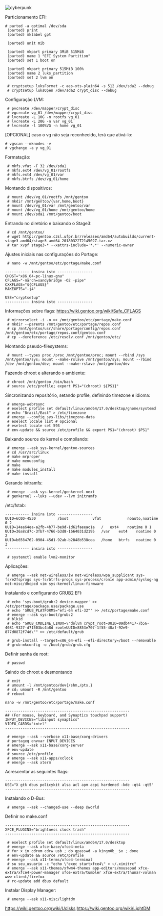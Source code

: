 ![cyberpunk](https://image.ibb.co/d72MDJ/Screenshot_2018_06_03_20_45_18.png)


Particionamento EFI:
```
# parted -a optimal /dev/sda
 (parted) print
 (parted) mklabel gpt

 (parted) unit mib

 (parted) mkpart primary 3MiB 515MiB
 (parted) name 1 "EFI System Partition"
 (parted) set 1 boot on

 (parted) mkpart primary 515MiB 100%
 (parted) name 2 luks_partition
 (parted) set 2 lvm on
```

```
 # cryptsetup luksFormat -c aes-xts-plain64 -s 512 /dev/sda2 --debug
 # cryptsetup luksOpen /dev/sda2 crypt_disc --debug
```

Configuração LVM:

```
 # pvcreate /dev/mapper/crypt_disc
 # vgcreate vg_01 /dev/mapper/crypt_disc
 # lvcreate -L 10G -n rootfs vg_01
 # lvcreate -L 20G -n var vg_01
 # lvcreate -l 100%VG -n home vg_01
```

[OPCIONAL] caso o vg não seja reconhecido, terá que ativá-lo:

```
# vgscan --mknodes -v
# vgchange -a y vg_01
```

Formatação:

```
 # mkfs.vfat -F 32 /dev/sda1
 # mkfs.ext4 /dev/vg_01/rootfs
 # mkfs.ext4 /dev/vg_01/var
 # mkfs.btrfs /dev/vg_01/home
```

Montando dispositivos:

```
 # mount /dev/vg_01/rootfs /mnt/gentoo
 # mkdir /mnt/gentoo/{var,home,boot}
 # mount /dev/vg_01/var /mnt/gentoo/var
 # mount /dev/vg_01/home /mnt/gentoo/home
 # mount /dev/sda1 /mnt/gentoo/boot
```

Entrando no diretório e baixando o Stage3:

```
 # cd /mnt/gentoo/
 # wget http://gentoo.c3sl.ufpr.br/releases/amd64/autobuilds/current-stage3-amd64/stage3-amd64-20180322T214502Z.tar.xz
 # tar xvpf stage3-* --xattrs-include='*.*' --numeric-owner
```

Ajustes iniciais nas configurações do Portage:

```
 # nano -w /mnt/gentoo/etc/portage/make.conf

----------- insira isto ----------------
CHOST="x86_64-pc-linux-gnu"
CFLAGS="-march=sandybridge -O2 -pipe"
CXXFLAGS="${CFLAGS}"
MAKEOPTS="-j4"

USE="cryptsetup"
----------- insira isto ----------------
```

Informações sobre flags: https://wiki.gentoo.org/wiki/Safe_CFLAGS

```
 # mirrorselect -i -o >> /mnt/gentoo/etc/portage/make.conf
 # mkdir --parents /mnt/gentoo/etc/portage/repos.conf
 # cp /mnt/gentoo/usr/share/portage/config/repos.conf /mnt/gentoo/etc/portage/repos.conf/gentoo.conf
 # cp --dereference /etc/resolv.conf /mnt/gentoo/etc/
```

Montando pseudo-filesystems:
```
 # mount --types proc /proc /mnt/gentoo/proc; mount --rbind /sys /mnt/gentoo/sys; mount --make-rslave /mnt/gentoo/sys; mount --rbind /dev /mnt/gentoo/dev; mount --make-rslave /mnt/gentoo/dev
```

Fazendo chroot e alterando o ambiente:

```
 # chroot /mnt/gentoo /bin/bash
 # source /etc/profile; export PS1="(chroot) ${PS1}"
```

Sincronizando repositório, setando profile, definindo timezone e idioma:

```
 # emerge-webrsync
 # eselect profile set default/linux/amd64/17.0/desktop/gnome/systemd
 # echo "Brazil/East" > /etc/timezone
 # emerge --config sys-libs/timezone-data
 # eselect locale list # opcional
 # eselect locale set 593
 # env-update && source /etc/profile && export PS1="(chroot) $PS1"
```

Baixando source do kernel e compilando:

```
 # emerge --ask sys-kernel/gentoo-sources
 # cd /usr/src/linux
 # make mrproper
 # make menuconfig
 # make
 # make modules_install
 # make install
```

Gerando initramfs:

```
 # emerge --ask sys-kernel/genkernel-next
 # genkernel --luks --udev --lvm initramfs
```

/etc/fstab:
```
----------- insira isto ----------------
UUID=6C0D-4530          /boot	        vfat            noauto,noatime	0 2
UUID=14aa64ea-a2fb-4b77-be9d-1d61faeeac1a	/	ext4	noatime	0 1
UUID=36a8cd7c-3fb7-4766-b3d8-1664031d2195	/var	ext4	noatime 0 2
UUID=b6584762-0904-45d1-92ab-b2848b538cea	/home	btrfs	noatime 0 2
----------- insira isto ----------------
```

```
 # systemctl enable lvm2-monitor
```

Aplicações:
```
 # emerge --ask net-wireless/iw net-wireless/wpa_supplicant sys-fs/e2fsprogs sys-fs/btrfs-progs sys-process/cronie app-admin/syslog-ng net-misc/dhcpcd vim sys-kernel/linux-firmware
```

Instalando e configurando GRUB2 EFI:

```
 # echo 'sys-boot/grub:2 device-mapper' >> /etc/portage/package.use/package.use
 # echo 'GRUB_PLATFORMS="efi-64 efi-32"' >> /etc/portage/make.conf
 # emerge --ask sys-boot/grub:2
 # blkid
 # echo "GRUB_CMDLINE_LINUX=\"dolvm crypt_root=UUID=09db4417-7b56-4081-9327-d71503bc4a8d root=UUID=8853e707-1f55-48af-92e9-877d0872f74d\"" >> /etc/default/grub

 # grub-install --target=x86_64-efi --efi-directory=/boot --removable
 # grub-mkconfig -o /boot/grub/grub.cfg
```

Definir senha de root:

```
 # passwd
```

Saindo do chroot e desmontando

```
 # exit
 # umount -l /mnt/gentoo/dev{/shm,/pts,}
 # cd; umount -R /mnt/gentoo
 # reboot
```

```
nano -w /mnt/gentoo/etc/portage/make.conf

---------------------------------------------------------
## (For mouse, keyboard, and Synaptics touchpad support)
INPUT_DEVICES="libinput synaptics"
VIDEO_CARDS="intel"
---------------------------------------------------------
```

```
 # emerge --ask --verbose x11-base/xorg-drivers
 # portageq envvar INPUT_DEVICES
 # emerge --ask x11-base/xorg-server
 # env-update
 # source /etc/profile
 # emerge --ask x11-apps/xclock
 # emerge --ask xterm
```

Acrescentar as seguintes flags:
```
---------------------------------------------------------
USE="X gtk dbus policykit alsa acl apm acpi hardened -kde -qt4 -qt5"
---------------------------------------------------------
```

Instalando o D-Bus:

```
 # emerge --ask --changed-use --deep @world
```

Definir no make.conf

```
---------------------------------------------------------
XFCE_PLUGINS="brightness clock trash"
---------------------------------------------------------
```
```
 # eselect profile set default/linux/amd64/17.0/desktop
 # emerge --ask xfce-base/xfce4-meta
 # for x in cdrom cdrw usb ; do gpasswd -a kingm0b_ $x ; done
 # env-update && source /etc/profile
 # emerge --ask x11-terms/xfce4-terminal
 # su seu_usuario -c "echo \"exec startxfce4\" > ~/.xinitrc"
 # emerge --ask x11-themes/xfwm4-themes app-editors/mousepad xfce-extra/xfce4-power-manager xfce-extra/tumbler xfce-extra/thunar-volman www-client/firefox
 # rc-update add dbus default
```

Instalar Display Manager:

```
 # emerge --ask x11-misc/lightdm
```

https://wiki.gentoo.org/wiki/Udisks
https://wiki.gentoo.org/wiki/LightDM

